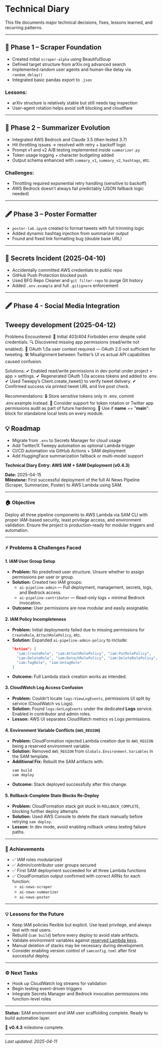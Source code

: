 # Technical Diary

This file documents major technical decisions, fixes, lessons learned, and recurring patterns.

---

## 🌱 Phase 1 – Scraper Foundation
- Created initial `scraper-alpha` using BeautifulSoup
- Defined target structure from arXiv.org advanced search
- Implemented random user agents and human-like delay via `random_delay()`
- Integrated basic pandas export to `.json`

### Lessons:
- arXiv structure is relatively stable but still needs tag inspection
- User-agent rotation helps avoid soft blocking and cloudflare

---

## 🧪 Phase 2 – Summarizer Evolution
- Integrated AWS Bedrock and Claude 3.5 (then tested 3.7)
- Hit throttling issues → resolved with retry + backoff logic
- Prompt v1 and v2 A/B testing implemented inside `summarizer.py`
- Token usage logging + character budgeting added
- Output schema enhanced with `summary_v1`, `summary_v2`, `hashtags`, etc.

### Challenges:
- Throttling required exponential retry handling (sensitive to backoff)
- AWS Bedrock doesn’t always fail predictably (JSON fallback logic needed)

---

## 🖋 Phase 3 – Poster Formatter
- `poster-lab.ipynb` created to format tweets with full trimming logic
- Added dynamic hashtag injection from summarizer output
- Found and fixed link formatting bug (double base URL)

---

## 🔐 Secrets Incident (2025-04-10)
- Accidentally committed AWS credentials to public repo
- GitHub Push Protection blocked push
- Used BFG Repo Cleaner and `git filter-repo` to purge Git history
- Added `.env.example` and full `.gitignore` enforcement

---
## 🖋 Phase 4 - Social Media Integration

## Tweepy development (2025-04-12)

Problems Encountered:
🧱 Initial 403/404 Forbidden error despite valid credentials.
🔍 Discovered missing app permissions (read/write not enabled).
🔐 OAuth 1.0a user context required — OAuth 2.0 not sufficient for tweeting.
🛠️ Misalignment between Twitter’s UI vs actual API capabilities caused confusion.

Solutions:
✔ Enabled read/write permissions in dev portal under project > app > settings.
✔ Regenerated OAuth 1.0a access tokens and added to .env.
✔ Used Tweepy’s Client.create_tweet() to verify tweet delivery.
✔ Confirmed success via printed tweet URL and live post check.

Recommendations:
🔒 Store sensitive tokens only in .env, commit .env.example instead.
🔁 Consider support for token rotation or Twitter app permissions audit as part of future hardening.
🧪 Use if __name__ == "__main__": block for standalone local tests on every module.

## 💡 Roadmap
- Migrate from `.env` to Secrets Manager for cloud usage
- Add Twitter/X Tweepy automation as optional Lambda trigger
- CI/CD automation via GitHub Actions + SAM deployment
- Add HuggingFace summarization fallback or multi-model support

**Technical Diary Entry: AWS IAM + SAM Deployment (v0.4.3)**

**Date:** 2025-04-15  
**Milestone:** First successful deployment of the full AI News Pipeline (Scraper, Summarizer, Poster) to AWS Lambda using SAM.

---

### 🏠 Objective
Deploy all three pipeline components to AWS Lambda via SAM CLI with proper IAM-based security, least privilege access, and environment validation. Ensure the project is production-ready for modular triggers and automation.

---

### ⚡ Problems & Challenges Faced

#### 1. **IAM User Group Setup**
- **Problem:** No predefined user structure. Unsure whether to assign permissions per user or group.
- **Solution:** Created two IAM groups:
  - `ai-pipeline-admin` — Full deployment, management, secrets, logs, and Bedrock access.
  - `ai-pipeline-contributor` — Read-only logs + minimal Bedrock invocation.
- **Outcome:** User permissions are now modular and easily assignable.

#### 2. **IAM Policy Incompleteness**
- **Problem:** Initial deployments failed due to missing permissions for `CreateRole`, `AttachRolePolicy`, etc.
- **Solution:** Expanded `ai-pipeline-admin-policy` to include:
  ```json
  "Action": [
    "iam:CreateRole", "iam:AttachRolePolicy", "iam:PutRolePolicy",
    "iam:DeleteRole", "iam:DetachRolePolicy", "iam:DeleteRolePolicy",
    "iam:TagRole", "iam:UntagRole"
  ]
  ```
- **Outcome:** Full Lambda stack creation works as intended.

#### 3. **CloudWatch Log Access Confusion**
- **Problem:** Couldn’t locate `logs:ViewLogEvents`, permissions UI split by service (CloudWatch vs Logs).
- **Solution:** Found `logs:GetLogEvents` under the dedicated **Logs** service. Enabled in contributor and admin roles.
- **Lesson:** AWS UI separates CloudWatch metrics vs Logs permissions.

#### 4. **Environment Variable Conflicts (`AWS_REGION`)**
- **Problem:** CloudFormation rejected Lambda creation due to `AWS_REGION` being a reserved environment variable.
- **Solution:** Removed `AWS_REGION` from `Globals.Environment.Variables` in the SAM template.
- **Additional Fix:** Rebuilt the SAM artifacts with:
  ```bash
  sam build
  sam deploy
  ```
- **Outcome:** Stack deployed successfully after this change.

#### 5. **Rollback-Complete State Blocks Re-Deploy**
- **Problem:** CloudFormation stack got stuck in `ROLLBACK_COMPLETE`, blocking further deploy attempts.
- **Solution:** Used AWS Console to delete the stack manually before retrying `sam deploy`.
- **Lesson:** In dev mode, avoid enabling rollback unless testing failure paths.

---

### 🏑 Achievements
- ✅ IAM roles modularized
- ✅ Admin/contributor user groups secured
- ✅ First SAM deployment succeeded for all three Lambda functions
- ✅ CloudFormation output confirmed with correct ARNs for each function:
  - `ai-news-scraper`
  - `ai-news-summarizer`
  - `ai-news-poster`

---

### 💡 Lessons for the Future
- Keep IAM policies flexible but explicit. Use least privilege, and always test with real users.
- Rebuild (`sam build`) before every deploy to avoid stale artifacts.
- Validate environment variables against [reserved Lambda keys](https://docs.aws.amazon.com/lambda/latest/dg/configuration-envvars.html).
- Manual deletion of stacks may be necessary during development.
- Consider enabling version control of `samconfig.toml` after first successful deploy.

---

### ⚙ Next Tasks
- Hook up CloudWatch log streams for validation
- Begin testing event-driven triggers
- Integrate Secrets Manager and Bedrock invocation permissions into function-level roles

---
**Status:** SAM environment and IAM user scaffolding complete. Ready to build automation layer.

🚀 **v0.4.3** milestone complete.



---

_Last updated: 2025-04-11_
